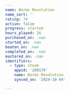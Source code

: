 ```yaml
---
name: Worms Revolution
name_sort: ''
rating: 74
active: false
progress: started
hours_played: 26
purchased_on: .nan
started_on: .nan
beaten_on: .nan
completed_on: .nan
mastered_on: .nan
identifiers:
  - type: steam
    appid: '200170'
    name: Worms Revolution
    synced_on: '2024-10-04'

---
```

